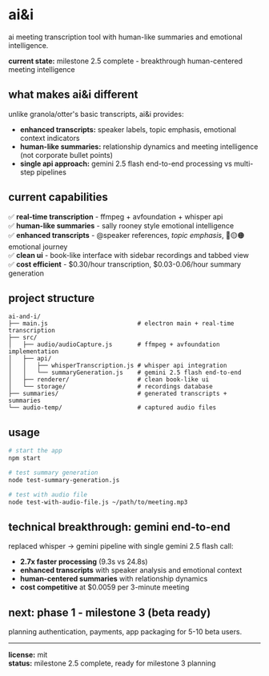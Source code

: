 # ai&i

ai meeting transcription tool with human-like summaries and emotional intelligence.

**current state:** milestone 2.5 complete - breakthrough human-centered meeting intelligence

## what makes ai&i different

unlike granola/otter's basic transcripts, ai&i provides:
- **enhanced transcripts:** speaker labels, topic emphasis, emotional context indicators  
- **human-like summaries:** relationship dynamics and meeting intelligence (not corporate bullet points)
- **single api approach:** gemini 2.5 flash end-to-end processing vs multi-step pipelines

## current capabilities

✅ **real-time transcription** - ffmpeg + avfoundation + whisper api  
✅ **human-like summaries** - sally rooney style emotional intelligence  
✅ **enhanced transcripts** - @speaker references, _topic emphasis_, 🔵🟡🟠 emotional journey  
✅ **clean ui** - book-like interface with sidebar recordings and tabbed view  
✅ **cost efficient** - $0.30/hour transcription, $0.03-0.06/hour summary generation  

## project structure

```
ai-and-i/
├── main.js                         # electron main + real-time transcription
├── src/
│   ├── audio/audioCapture.js       # ffmpeg + avfoundation implementation  
│   ├── api/
│   │   ├── whisperTranscription.js # whisper api integration
│   │   └── summaryGeneration.js    # gemini 2.5 flash end-to-end
│   ├── renderer/                   # clean book-like ui
│   └── storage/                    # recordings database
├── summaries/                      # generated transcripts + summaries
└── audio-temp/                     # captured audio files
```

## usage

```bash
# start the app
npm start

# test summary generation  
node test-summary-generation.js

# test with audio file
node test-with-audio-file.js ~/path/to/meeting.mp3
```

## technical breakthrough: gemini end-to-end

replaced whisper → gemini pipeline with single gemini 2.5 flash call:
- **2.7x faster processing** (9.3s vs 24.8s)  
- **enhanced transcripts** with speaker analysis and emotional context
- **human-centered summaries** with relationship dynamics
- **cost competitive** at $0.0059 per 3-minute meeting

## next: phase 1 - milestone 3 (beta ready)

planning authentication, payments, app packaging for 5-10 beta users.

---

**license:** mit  
**status:** milestone 2.5 complete, ready for milestone 3 planning